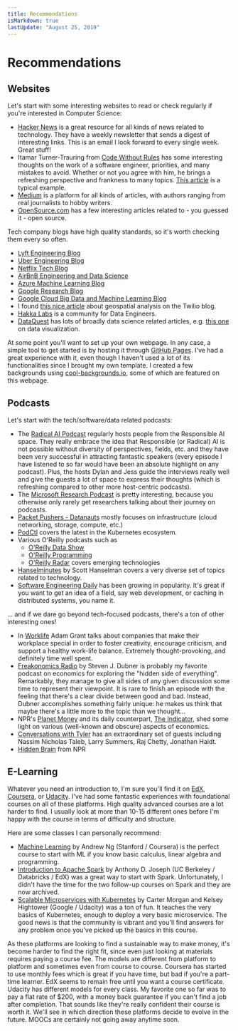 ```yaml
---
title: Recommendations
isMarkdown: true
lastUpdate: "August 25, 2019"
---
```

# Recommendations

## Websites

Let's start with some interesting websites to read or check regularly if you're interested in Computer Science:

- [Hacker News](https://news.ycombinator.com) is a great resource for all kinds of news related to technology. They have a weekly newsletter that sends a digest of interesting links. This is an email I look forward to every single week. Great stuff!
- Itamar Turner-Trauring from [Code Without Rules](https://codewithoutrules.com) has some interesting thoughts on the work of a software engineer, priorities, and many mistakes to avoid. Whether or not you agree with him, he brings a refreshing perspective and frankness to many topics. [This article](https://codewithoutrules.com/2017/09/18/when-startups-pay-less/) is a typical example.
- [Medium](https://medium.com) is a platform for all kinds of articles, with authors ranging from real journalists to hobby writers.
- [OpenSource.com](http://opensource.com/) has a few interesting articles related to - you guessed it - open source.

Tech company blogs have high quality standards, so it's worth checking them every so often.

- [Lyft Engineering Blog](https://eng.lyft.com)
- [Uber Engineering Blog](https://eng.uber.com)
- [Netflix Tech Blog](https://medium.com/netflix-techblog)
- [AirBnB Engineering and Data Science](https://medium.com/airbnb-engineering)
- [Azure Machine Learning Blog](https://azure.microsoft.com/en-us/blog/tag/azure-machine-learning/)
- [Google Research Blog](https://research.googleblog.com)
- [Google Cloud Big Data and Machine Learning Blog](https://cloud.google.com/blog/big-data/)
- I found [this nice article](https://www.twilio.com/blog/2017/08/geospatial-analysis-python-geojson-geopandas.html) about geospatial analysis on the Twilio blog.
- [Hakka Labs](https://www.hakkalabs.co/) is a community for Data Engineers.
- [DataQuest](https://www.dataquest.io) has lots of broadly data science related articles, e.g. [this one](https://www.dataquest.io/blog/making-538-plots/) on data visualization.

At some point you'll want to set up your own webpage. In any case, a simple tool to get started is by hosting it through [GitHub Pages](http://romantsegelskyi.github.io/blog/2015/07/26/personal-page-blog/). I've had a great experience with it, even though I haven't used a lot of its functionalities since I brought my own template. I created a few backgrounds using [cool-backgrounds.io](https://coolbackgrounds.io/), some of which are featured on this webpage.

## Podcasts

Let's start with the tech/software/data related podcasts:

- The [Radical AI Podcast](https://www.radicalai.org/) regularly hosts people from the Responsible AI space. They really embrace the idea that Responsible (or Radical) AI is not possible without diversity of perspectives, fields, etc. and they have been very successful in attracting fantastic speakers (every episode I have listened to so far would have been an absolute highlight on any podcast). Plus, the hosts Dylan and Jess guide the interviews really well and give the guests a lot of space to express their thoughts (which is refreshing compared to other more host-centric podcasts).
- The [Microsoft Research Podcast](https://www.microsoft.com/en-us/research/blog/category/podcast/) is pretty interesting, because you otherwise only rarely get researchers talking about their journey on podcasts.
- [Packet Pushers - Datanauts](http://packetpushers.net/series/datanauts-podcast/) mostly focuses on infrastructure (cloud networking, storage, compute, etc.)
- [PodCtl](https://blog.openshift.com/tag/podctl/) covers the latest in the Kubernetes ecosystem.
- Various O'Reilly podcasts such as
    - [O'Reilly Data Show](https://www.oreilly.com/topics/oreilly-data-show-podcast)
    - [O'Reilly Programming](https://www.oreilly.com/topics/oreilly-programming-podcast)
    - [O'Reilly Radar](https://www.oreilly.com/topics/oreilly-radar-podcast) covers emerging technologies
- [Hanselminutes](https://hanselminutes.com/) by Scott Hanselman covers a very diverse set of topics related to technology.
- [Software Engineering Daily](https://softwareengineeringdaily.com/) has been growing in popularity. It's great if you want to get an idea of a field, say web development, or caching in distributed systems, you name it.

... and if we dare go beyond tech-focused podcasts, there's a ton of other interesting ones!

- In [Worklife](https://www.ted.com/read/ted-podcasts/worklife) Adam Grant talks about companies that make their workplace special in order to foster creativity, encourage criticism, and support a healthy work-life balance. Extremely thought-provoking, and definitely time well spent.
- [Freakonomics Radio](http://freakonomics.com) by Steven J. Dubner is probably my favorite podcast on economics for exploring the "hidden side of everything". Remarkably, they manage to give all sides of any given discussion some time to represent their viewpoint. It is rare to finish an episode with the feeling that there's a clear divide between good and bad. Instead, Dubner accomplishes something fairly unique: he makes us think that maybe there's a little more to the topic than we thought...
- NPR's [Planet Money](https://www.npr.org/sections/money/) and its daily counterpart, [The Indicator](https://www.npr.org/sections/money/567724614/the-indicator), shed some light on various (well-known and obscure) aspects of economics.
- [Conversations with Tyler](https://medium.com/conversations-with-tyler) has an extraordinary set of guests including Nassim Nicholas Taleb, Larry Summers, Raj Chetty, Jonathan Haidt.
- [Hidden Brain](https://www.npr.org/series/423302056/hidden-brain) from NPR

## E-Learning

Whatever you need an introduction to, I'm sure you'll find it on [EdX](https://edx.org), [Coursera](https://edx.org), or [Udacity](https://edx.org). I've had some fantastic experiences with foundational courses on all of these platforms. High quality advanced courses are a lot harder to find. I usually look at more than 10-15 different ones before I'm happy with the course in terms of difficulty and structure.

Here are some classes I can personally recommend:

- [Machine Learning](https://www.coursera.org/learn/machine-learning) by Andrew Ng (Stanford / Coursera) is the perfect course to start with ML if you know basic calculus, linear algebra and programming.
- [Introduction to Apache Spark](https://courses.edx.org/courses/course-v1:BerkeleyX+CS105x+1T2016/course/) by Anthony D. Joseph (UC Berkeley / Databricks / EdX) was a great way to start with Spark. Unfortunately, I didn't have the time for the two follow-up courses on Spark and they are now archived.
- [Scalable Microservices with Kubernetes](https://www.udacity.com/course/scalable-microservices-with-kubernetes--ud615) by Carter Morgan and Kelsey Hightower (Google / Udacity) was a ton of fun. It teaches the very basics of Kubernetes, enough to deploy a very basic microservice. The good news is that the community is vibrant and you'll find answers for any problem once you've picked up the basics in this course.

As these platforms are looking to find a sustainable way to make money, it's become harder to find the right fit, since even just looking at materials requires paying a course fee. The models are different from platform to platform and sometimes even from course to course. Coursera has started to use monthly fees which is great if you have time, but bad if you're a part-time learner. EdX seems to remain free until you want a course certificate. Udacity has different models for every class. My favorite one so far was to pay a flat rate of $200, with a money back guarantee if you can't find a job after completion. That sounds like they're really confident their course is worth it. We'll see in which direction these platforms decide to evolve in the future. MOOCs are certainly not going away anytime soon.